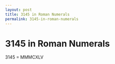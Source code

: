 ```yaml
---
layout: post
title: 3145 in Roman Numerals
permalink: 3145-in-roman-numerals
---
```


# 3145 in Roman Numerals

3145 = MMMCXLV
